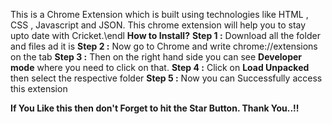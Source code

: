 This is a Chrome Extension which is built using technologies like HTML , CSS , Javascript and JSON. This chrome extension will help you to stay upto date with Cricket.\endl
**How to Install?**
**Step 1 :** Download all the folder and files ad it is
**Step 2 :** Now go to Chrome and write chrome://extensions on the tab
**Step 3 :** Then on the right hand side you can see **Developer mode** where you need to click on that.
**Step 4 :** Click on **Load Unpacked** then select the respective folder
**Step 5 :** Now you can Successfully access this extension

**If You Like this then don't Forget to hit the Star Button. Thank You..!!**

